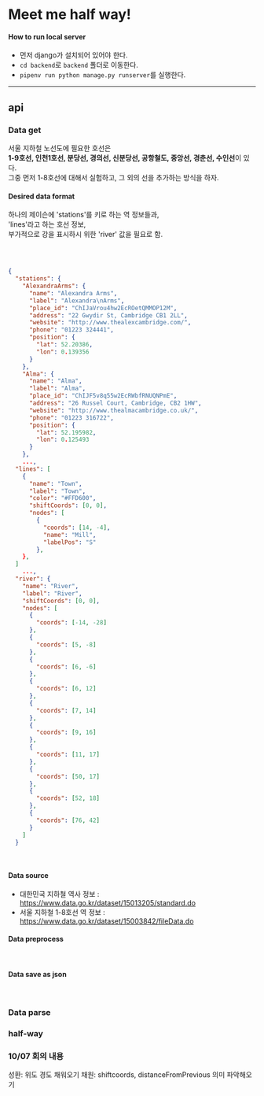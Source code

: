 # Meet me half way!


#### How to run local server

* 먼저 django가 설치되어 있어야 한다.
* `cd backend`로 `backend` 폴더로 이동한다.
* `pipenv run python manage.py runserver`를 실행한다.


<hr>

## api
### Data get

서울 지하철 노선도에 필요한 호선은  
**1-9호선, 인천1호선, 분당선, 경의선, 신분당선, 공항철도, 중앙선, 경춘선, 수인선**이 있다.  
그중 먼저 1-8호선에 대해서 실험하고, 그 외의 선을 추가하는 방식을 하자.  


#### Desired data format

하나의 제이슨에 'stations'를 키로 하는 역 정보들과,  
'lines'라고 하는 호선 정보,  
부가적으로 강을 표시하시 위한 'river' 값을 필요로 함.  

<br>

```json

{
  "stations": {
    "AlexandraArms": {
      "name": "Alexandra Arms",
      "label": "Alexandra\nArms",
      "place_id": "ChIJaVrou4hw2EcROetQMMOP12M",
      "address": "22 Gwydir St, Cambridge CB1 2LL",
      "website": "http://www.thealexcambridge.com/",
      "phone": "01223 324441",
      "position": {
        "lat": 52.20386,
        "lon": 0.139356
      }
    },
    "Alma": {
      "name": "Alma",
      "label": "Alma",
      "place_id": "ChIJF5v8q55w2EcRWbfRNUQNPmE",
      "address": "26 Russel Court, Cambridge, CB2 1HW",
      "website": "http://www.thealmacambridge.co.uk/",
      "phone": "01223 316722",
      "position": {
        "lat": 52.195982,
        "lon": 0.125493
      }
    },
    ...,
  "lines": [
    {
      "name": "Town",
      "label": "Town",
      "color": "#FFD600",
      "shiftCoords": [0, 0],
      "nodes": [
        {
          "coords": [14, -4],
          "name": "Mill",
          "labelPos": "S"
        },
    },
  ]
    ...,
  "river": {
    "name": "River",
    "label": "River",
    "shiftCoords": [0, 0],
    "nodes": [
      {
        "coords": [-14, -28]
      },
      {
        "coords": [5, -8]
      },
      {
        "coords": [6, -6]
      },
      {
        "coords": [6, 12]
      },
      {
        "coords": [7, 14]
      },
      {
        "coords": [9, 16]
      },
      {
        "coords": [11, 17]
      },
      {
        "coords": [50, 17]
      },
      {
        "coords": [52, 18]
      },
      {
        "coords": [76, 42]
      }
    ]
  }
```

<br>

#### Data source

* 대한민국 지하철 역사 정보 : https://www.data.go.kr/dataset/15013205/standard.do
* 서울 지하철 1-8호선 역 정보 : https://www.data.go.kr/dataset/15003842/fileData.do

#### Data preprocess


<br>

#### Data save as json


<br>


### Data parse


### half-way

### 10/07 회의 내용
성환: 위도 경도 채워오기
채원: shiftcoords, distanceFromPrevious 의미 파악해오기
